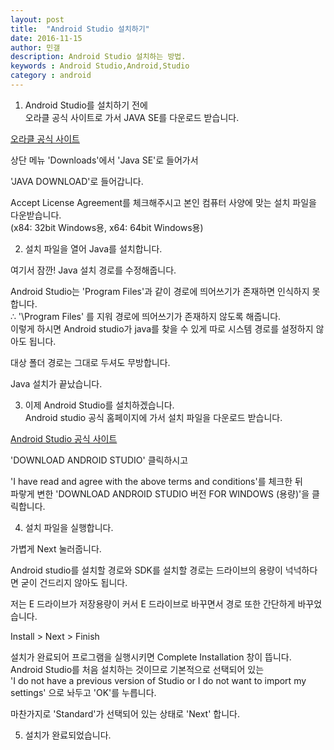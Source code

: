 ```yaml
---
layout: post
title:  "Android Studio 설치하기"
date: 2016-11-15
author: 민갤
description: Android Studio 설치하는 방법.
keywords : Android Studio,Android,Studio
category : android
---
```


1. Android Studio를 설치하기 전에<br>
오라클 공식 사이트로 가서 JAVA SE를 다운로드 받습니다.

[오라클 공식 사이트]

상단 메뉴 'Downloads'에서 'Java SE'로 들어가서

<p class="t_center"><amp-img src="{{ "/img/post02/java01.jpg" | prepend: site.baseurl }}" alt="다운로드 위치" width="1020" height="512" layout="responsive"></amp-img></p>

'JAVA DOWNLOAD'로 들어갑니다.

<p class="t_center"><amp-img src="{{ "/img/post02/java02.jpg" | prepend: site.baseurl }}" alt="왼쪽 자바 다운로드" width="1020" height="512" layout="responsive"></amp-img></p>

Accept License Agreement를 체크해주시고 본인 컴퓨터 사양에 맞는 설치 파일을 다운받습니다.<br>
(x84: 32bit Windows용, x64: 64bit Windows용)

<p class="t_center"><amp-img src="{{ "/img/post02/java03.jpg" | prepend: site.baseurl }}" alt="윈도우용 java 파일 다운로드" width="1020" height="512" layout="responsive"></amp-img></p>

2. 설치 파일을 열어 Java를 설치합니다.

<p class="t_center w30"><amp-img src="{{ "/img/post02/java04.jpg" | prepend: site.baseurl }}" alt="자바아이콘" width="269" height="282" layout="responsive"></amp-img></p>
<p class="t_center w50"><amp-img src="{{ "/img/post02/java05.jpg" | prepend: site.baseurl }}" alt="설치 진행1" width="495" height="378" layout="responsive"></amp-img></p>

여기서 잠깐!
Java 설치 경로를 수정해줍니다.

<p class="t_center w50"><amp-img src="{{ "/img/post02/java06.jpg" | prepend: site.baseurl }}" alt="설치 진행2" width="495" height="378" layout="responsive"></amp-img></p>

Android Studio는 'Program Files'과 같이 경로에 띄어쓰기가 존재하면 인식하지 못합니다.<br>
∴ '\Program Files' 를 지워 경로에 띄어쓰기가 존재하지 않도록 해줍니다.<br>
이렇게 하시면 Android studio가 java를 찾을 수 있게 따로 시스템 경로를 설정하지 않아도 됩니다.

<p class="t_center w50"><amp-img src="{{ "/img/post02/java07.jpg" | prepend: site.baseurl }}" alt="설치 진행3" width="495" height="378" layout="responsive"></amp-img></p>

대상 폴더 경로는 그대로 두셔도 무방합니다.

<p class="t_center w50"><amp-img src="{{ "/img/post02/java08.jpg" | prepend: site.baseurl }}" alt="설치 진행4" width="495" height="378" layout="responsive"></amp-img></p>

Java 설치가 끝났습니다.

<p class="t_center w50"><amp-img src="{{ "/img/post02/java09.jpg" | prepend: site.baseurl }}" alt="설치 진행5" width="495" height="378" layout="responsive"></amp-img></p>


3. 이제 Android Studio를 설치하겠습니다.<br>
Android studio 공식 홈페이지에 가서 설치 파일을 다운로드 받습니다.

[Android Studio 공식 사이트]

'DOWNLOAD ANDROID STUDIO' 클릭하시고

<p class="t_center"><amp-img src="{{ "/img/post02/andorid01.jpg" | prepend: site.baseurl }}" alt="안드로드 스튜디오 홈페이지" width="1020" height="512" layout="responsive"></amp-img></p>

'I have read and agree with the above terms and conditions'를 체크한 뒤<br>
파랗게 변한 'DOWNLOAD ANDROID STUDIO 버전 FOR WINDOWS (용량)'을 클릭합니다.

<p class="t_center"><amp-img src="{{ "/img/post02/andorid02.jpg" | prepend: site.baseurl }}" alt="안드로드 스튜디오 다운로드" width="1020" height="512" layout="responsive"></amp-img></p>

4. 설치 파일을 실행합니다.

<p class="t_center w30"><amp-img src="{{ "/img/post02/andorid03.jpg" | prepend: site.baseurl }}" alt="안드로이드 스튜디오 아이콘" alt="자바아이콘" width="269" height="282" layout="responsive"></amp-img></p>

가볍게 Next 눌러줍니다.

<p class="t_center w50"><amp-img src="{{ "/img/post02/andorid04.jpg" | prepend: site.baseurl }}" alt="설치 진행1" width="495" height="378" layout="responsive"></amp-img></p>
<p class="t_center w50"><amp-img src="{{ "/img/post02/andorid05.jpg" | prepend: site.baseurl }}" alt="설치 진행2" width="495" height="378" layout="responsive"></amp-img></p>

Android studio를 설치할 경로와 SDK를 설치할 경로는 드라이브의 용량이 넉넉하다면 굳이 건드리지 않아도 됩니다.

<p class="t_center w50"><amp-img src="{{ "/img/post02/andorid06.jpg" | prepend: site.baseurl }}" alt="설치 진행3" width="495" height="378" layout="responsive"></amp-img></p>

저는 E 드라이브가 저장용량이 커서 E 드라이브로 바꾸면서 경로 또한 간단하게 바꾸었습니다.

<p class="t_center w50"><amp-img src="{{ "/img/post02/andorid07.jpg" | prepend: site.baseurl }}" alt="설치 진행4" width="495" height="378" layout="responsive"></amp-img></p>

Install > Next > Finish

<p class="t_center w50"><amp-img src="{{ "/img/post02/andorid08.jpg" | prepend: site.baseurl }}" alt="설치 진행5" width="495" height="378" layout="responsive"></amp-img></p>
<p class="t_center w50"><amp-img src="{{ "/img/post02/andorid09.jpg" | prepend: site.baseurl }}" alt="설치 진행6" width="495" height="378" layout="responsive"></amp-img></p>
<p class="t_center w50"><amp-img src="{{ "/img/post02/andorid10.jpg" | prepend: site.baseurl }}" alt="설치 진행7 width="495" height="378" layout="responsive"></amp-img></p>

설치가 완료되어 프로그램을 실행시키면 Complete Installation 창이 뜹니다.<br>
Android Studio를 처음 설치하는 것이므로 기본적으로 선택되어 있는<br>
'I do not have a previous version of Studio or I do not want to import my settings' 으로 놔두고 'OK'를 누릅니다.

<p class="t_center w50"><amp-img src="{{ "/img/post02/andorid11.jpg" | prepend: site.baseurl }}" alt="설치 진행8" width="510" height="203" layout="responsive"></amp-img></p>
<p class="t_center w50"><amp-img src="{{ "/img/post02/andorid12.jpg" | prepend: site.baseurl }}" alt="설치 진행9" width="510" height="383" layout="responsive"></amp-img></p>
<p class="t_center w50"><amp-img src="{{ "/img/post02/andorid13.jpg" | prepend: site.baseurl }}" alt="설치 진행10" width="510" height="383" layout="responsive"></amp-img></p>

마찬가지로 'Standard'가 선택되어 있는 상태로 'Next' 합니다.

<p class="t_center w80"><amp-img src="{{ "/img/post02/andorid14.jpg" | prepend: site.baseurl }}" alt="설치 진행11" width="796" height="598" layout="responsive"></amp-img></p>
<p class="t_center w80"><amp-img src="{{ "/img/post02/andorid15.jpg" | prepend: site.baseurl }}" alt="설치 진행12" width="796" height="598" layout="responsive"></amp-img></p>
<p class="t_center w80"><amp-img src="{{ "/img/post02/andorid16.jpg" | prepend: site.baseurl }}" alt="설치 진행13" width="796" height="598" layout="responsive"></amp-img></p>
<p class="t_center w80"><amp-img src="{{ "/img/post02/andorid17.jpg" | prepend: site.baseurl }}" alt="설치 진행14" width="796" height="598" layout="responsive"></amp-img></p>

5. 설치가 완료되었습니다.

<p class="t_center w50"><amp-img src="{{ "/img/post02/andorid17_1.jpg" | prepend: site.baseurl }}" alt="설치 완료" width="662" height="489" layout="responsive"></amp-img></p>


[오라클 공식 사이트]: https://www.oracle.com/index.html
[Android Studio 공식 사이트]: https://developer.android.com/studio/index.html